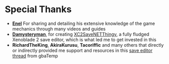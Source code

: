 # Special Thanks
- [**Enel**](https://www.youtube.com/c/EnelXC) For sharing and detailing his extensive knowledge of the game mechanics through many videos and guides
- [**Damysteryman**](https://gitlab.com/damysteryman), for creating [XC2SaveNETThingy](https://gitlab.com/damysteryman/XC2SaveNETThingy), a fully fludged Xenoblade 2 save editor, which is what led me to get invested in this
- **RichardTheKing**, **AkiraKurusu**, **Tacoriffic** and many others that directly or indirectly provided me support and resources in this [save editor thread](https://gbatemp.net/threads/xc2savenetthingy-a-xenoblade-chronicles-2-save-editor.512217/) from gbaTemp
